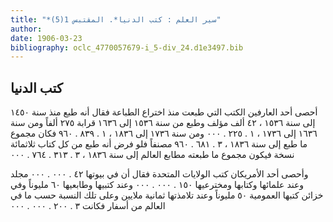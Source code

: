 ```yaml
---
title: "*سير العلم : كتب الدنيا*. المقتبس 1(5)"
author: 
date: 1906-03-23
bibliography: oclc_4770057679-i_5-div_24.d1e3497.bib
---
```




##  كتب الدنيا 


 أحصى  أحد  العارفين الكتب التي طبعت منذ اختراع الطباعة فقال أنه طبع منذ سنة  ١٤٥٠  إلى سنة  ١٥٣٦  ،  ٤٢  ألف  مؤلف وطبع من سنة  ١٥٣٦  إلى  ١٦٣٦  قرابة  ٢٧٥  ألفاً ومن سنة  ١٦٣٦  إلى  ١٧٣٦  ،  ١  .  ٢٢٥  .  ٠٠٠  ومن سنة  ١٧٣٦  إلى  ١٨٣٦  ،  ١  .  ٨٣٩  .  ٩٦٠  فكان مجموع ما طبع إلى سنة  ١٨٣٦  ،  ٣  .  ٦٨١  .  ٩٦٠  مصنفاً فلو فرض أنه طبع من كل كتاب  ثلاثمائة  نسخة فيكون مجموع ما طبعته مطابع العالم إلى سنة  ١٨٣٦  ،  ٣  .  ٣١٣  .   ٧٦٤  .  ٠٠٠ 

 وأحصى  أحد  الأمريكان كتب الولايات المتحدة فقال أن في بيوتها  ٤٢  .  ٠٠٠  .  ٠٠٠  مجلد وعند علمائها وكتابها ومخترعيها  ١٥٠  .  ٠٠٠  .  ٠٠٠  وعند كتبيها وطابعيها  ٦٠  مليوناً وفي خزائن كتبها العمومية  ٥٠  مليوناً وعند تلامذتها  ثمانية  ملايين وعلى تلك النسبة حسب ما في العالم من أسفار فكانت  ٣  .  ٢٠٠  .  ٠٠٠  .  ٠٠٠ 
